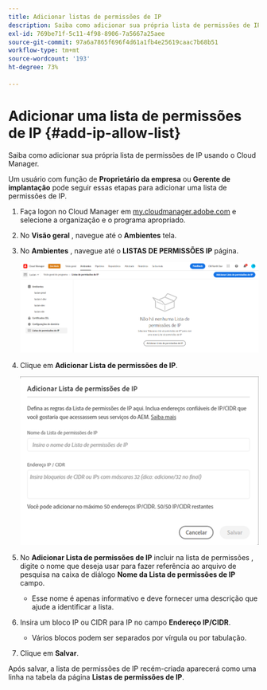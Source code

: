 ```yaml
---
title: Adicionar listas de permissões de IP
description: Saiba como adicionar sua própria lista de permissões de IP usando o Cloud Manager.
exl-id: 769be71f-5c11-4f98-8906-7a5667a25aee
source-git-commit: 97a6a7865f696f4d61a1fb4e25619caac7b68b51
workflow-type: tm+mt
source-wordcount: '193'
ht-degree: 73%

---
```



# Adicionar uma lista de permissões de IP {#add-ip-allow-list}

Saiba como adicionar sua própria lista de permissões de IP usando o Cloud Manager.

Um usuário com função de **Proprietário da empresa** ou **Gerente de implantação** pode seguir essas etapas para adicionar uma lista de permissões de IP.

1. Faça logon no Cloud Manager em [my.cloudmanager.adobe.com](https://my.cloudmanager.adobe.com/) e selecione a organização e o programa apropriado.

1. No **Visão geral** , navegue até o **Ambientes** tela.

1. No **Ambientes** , navegue até o **LISTAS DE PERMISSÕES IP** página.

   ![Opção de listas de permissões de IP no painel lateral](/help/implementing/cloud-manager/assets/ip-allow-list/ip-allow-list-create.png)

1. Clique em **Adicionar Lista de permissões de IP**.

   ![A caixa de diálogo Adicionar lista de permissões de IP](/help/implementing/cloud-manager/assets/ip-allow-list/ip-allow-list-create02.png)

1. No **Adicionar Lista de permissões de IP** incluir na lista de permissões , digite o nome que deseja usar para fazer referência ao arquivo de pesquisa na caixa de diálogo **Nome da Lista de permissões de IP** campo.

   * Esse nome é apenas informativo e deve fornecer uma descrição que ajude a identificar a lista.

1. Insira um bloco IP ou CIDR para IP no campo **Endereço IP/CIDR**.

   * Vários blocos podem ser separados por vírgula ou por tabulação.

1. Clique em **Salvar**.

Após salvar, a lista de permissões de IP recém-criada aparecerá como uma linha na tabela da página **Listas de permissões de IP**.
